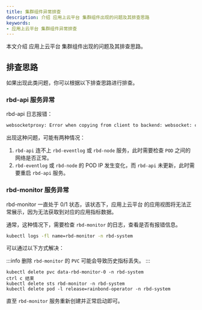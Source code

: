 ```yaml
---
title: 集群组件异常排查
description: 介绍 应用上云平台 集群组件出现的问题及其排查思路
keywords: 
- 应用上云平台 集群组件异常排查
---
```


本文介绍 应用上云平台 集群组件出现的问题及其排查思路。

## 排查思路

如果出现此类问题，你可以根据以下排查思路进行排查。

### rbd-api 服务异常

rbd-api 日志报错：

```bash
websocketproxy: Error when copying from client to backend: websocket: close 1006 (abnormal closure): unexpected EOF
```

出现这种问题，可能有两种情况：

1. `rbd-api` 连不上 `rbd-eventlog` 或 `rbd-node` 服务，此时需要检查 `POD` 之间的网络是否正常。
2. `rbd-eventlog` 或 `rbd-node` 的 POD IP 发生变化，而 `rbd-api` 未更新，此时需要重启 `rbd-api` 服务。

### rbd-monitor 服务异常

rbd-monitor 一直处于 0/1 状态，该状态下，应用上云平台 的应用视图将无法正常展示，因为无法获取到对应的应用指标数据。

通常，这种情况下，需要检查 `rbd-monitor` 的日志，查看是否有报错信息。

```bash
kubectl logs -fl name=rbd-monitor -n rbd-system
```

可以通过以下方式解决：

:::info
删除 `rbd-monitor` 的 `PVC` 可能会导致历史指标丢失。
:::

```
kubectl delete pvc data-rbd-monitor-0 -n rbd-system
ctrl c 结束
kubectl delete sts rbd-monitor -n rbd-system
kubectl delete pod -l release=rainbond-operator -n rbd-system
```

直至 `rbd-monitor` 服务重新创建并正常启动即可。